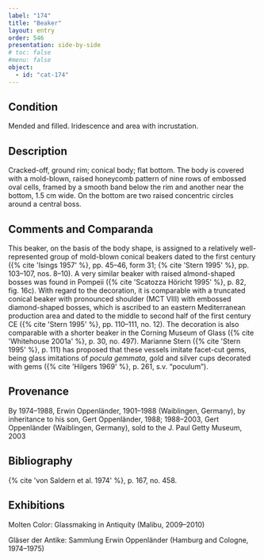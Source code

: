 ```yaml
---
label: "174"
title: "Beaker"
layout: entry
order: 546
presentation: side-by-side
# toc: false
#menu: false 
object:
  - id: "cat-174"
---
```


## Condition

Mended and filled. Iridescence and area with incrustation.

## Description

Cracked-off, ground rim; conical body; flat bottom. The body is covered with a mold-blown, raised honeycomb pattern of nine rows of embossed oval cells, framed by a smooth band below the rim and another near the bottom, 1.5 cm wide. On the bottom are two raised concentric circles around a central boss.

## Comments and Comparanda

This beaker, on the basis of the body shape, is assigned to a relatively well-represented group of mold-blown conical beakers dated to the first century ({% cite 'Isings 1957' %}, pp. 45–46, form 31; {% cite 'Stern 1995' %}, pp. 103–107, nos. 8–10). A very similar beaker with raised almond-shaped bosses was found in Pompeii ({% cite 'Scatozza Höricht 1995' %}, p. 82, fig. 16c). With regard to the decoration, it is comparable with a truncated conical beaker with pronounced shoulder (MCT VIII) with embossed diamond-shaped bosses, which is ascribed to an eastern Mediterranean production area and dated to the middle to second half of the first century CE ({% cite 'Stern 1995' %}, pp. 110–111, no. 12). The decoration is also comparable with a shorter beaker in the Corning Museum of Glass ({% cite 'Whitehouse 2001a' %}, p. 30, no. 497). Marianne Stern ({% cite 'Stern 1995' %}, p. 111) has proposed that these vessels imitate facet-cut gems, being glass imitations of *pocula gemmata*, gold and silver cups decorated with gems ({% cite 'Hilgers 1969' %}, p. 261, s.v. “poculum”).

## Provenance

By 1974–1988, Erwin Oppenländer, 1901–1988 (Waiblingen, Germany), by inheritance to his son, Gert Oppenländer, 1988; 1988–2003, Gert Oppenländer (Waiblingen, Germany), sold to the J. Paul Getty Museum, 2003

## Bibliography

{% cite 'von Saldern et al. 1974' %}, p. 167, no. 458.

## Exhibitions

Molten Color: Glassmaking in Antiquity (Malibu, 2009–2010)

Gläser der Antike: Sammlung Erwin Oppenländer (Hamburg and Cologne, 1974–1975)
